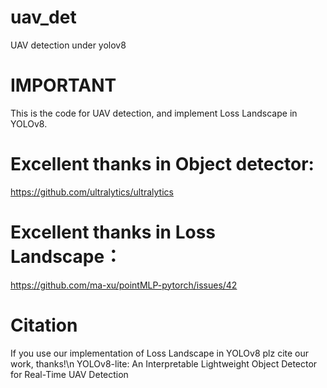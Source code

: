 # uav_det
UAV detection under yolov8

# IMPORTANT
This is the code for UAV detection, and implement Loss Landscape in YOLOv8.

# Excellent thanks in Object detector:
https://github.com/ultralytics/ultralytics

# Excellent thanks in Loss Landscape：
https://github.com/ma-xu/pointMLP-pytorch/issues/42

# Citation
If you use our implementation of Loss Landscape in YOLOv8
plz cite our work, thanks!\n
YOLOv8-lite: An Interpretable Lightweight Object Detector for Real-Time UAV Detection


